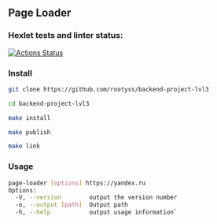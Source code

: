 ## Page Loader
### Hexlet tests and linter status:
[![Actions Status](https://github.com/rootyss/backend-project-lvl3/workflows/hexlet-check/badge.svg)](https://github.com/rootyss/backend-project-lvl3/actions)

### Install

```sh
git clone https://github.com/rootyss/backend-project-lvl3
```
```sh
cd backend-project-lvl3
```
```sh
make install
```
```sh
make publish
```
```sh
make link
```

### Usage
```sh
page-loader [options] https://yandex.ru
Options:
  -V, --version        output the version number
  -o, --output [path]  Output path
  -h, --help           output usage information` 
```